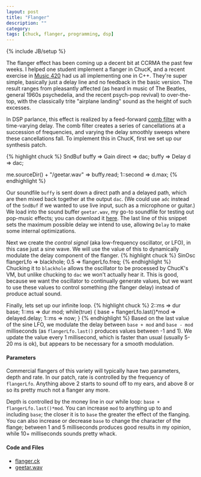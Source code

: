 ```yaml
---
layout: post
title: "Flanger"
description: ""
category: 
tags: [chuck, flanger, programming, dsp]
---
```

{% include JB/setup %}

The flanger effect has been coming up a decent bit at CCRMA the past few weeks. 
I helped one student implement a flanger in ChucK, and a recent exercise in [Music 420](https://ccrma.stanford.edu/courses/420/) had us all implementing one in C++. 
They're super simple, basically just a delay line and no feedback in the basic version. 
The result ranges from pleasantly affected (as heard in music of The Beatles, general 1960s psychedelia, and the recent psych-pop revival) to over-the-top, with the classically trite "airplane landing" sound as the height of such excesses. 

In DSP parlance, this effect is realized by a feed-forward [comb filter](http://en.wikipedia.org/wiki/Comb_filter) with a time-varying delay. 
The comb filter creates a series of cancellations at a succession of frequencies, and varying the delay smoothly sweeps where these cancellations fall. 
To implement this in ChucK, first we set up our synthesis patch. 

{% highlight chuck %}
SndBuf buffy => Gain direct => dac;
buffy => Delay d => dac;

me.sourceDir() + "/geetar.wav" => buffy.read;
1::second => d.max;
{% endhighlight %}

Our soundfile `buffy` is sent down a direct path and a delayed path, which are then mixed back together at the output `dac`. 
(We could use `adc` instead of the `SndBuf` if we wanted to use live input, such as a microphone or guitar.)
We load into the sound buffer `geetar.wav`, my go-to soundfile for testing out pop-music effects; you can download it [here]({{BASE_PATH}}/assets/demo/media/geetar.wav). 
The last line of this snippet sets the maximum possible delay we intend to use, allowing `Delay` to make some internal optimizations. 

Next we create the *control signal* (aka low-frequency oscillator, or LFO), in this case just a sine wave.
We will use the value of this to dynamically modulate the delay component of the flanger. 
{% highlight chuck %}
SinOsc flangerLfo => blackhole;
0.5 => flangerLfo.freq;
{% endhighlight %}
Chucking it to `blackhole` allows the oscillator to be processed by ChucK's VM, but unlike chucking to `dac` we won't actually hear it. 
This is good, because we want the oscillator to continually generate values, but we want to use these values to control something (the flanger delay) instead of produce actual sound. 

Finally, lets set up our infinite loop. 
{% highlight chuck %}
2::ms => dur base;
1::ms => dur mod;
while(true)
{
    base + flangerLfo.last()*mod => delayed.delay;
    1::ms => now;
}
{% endhighlight %}
Based on the last value of the sine LFO, we modulate the delay between `base + mod` and `base - mod` milliseconds (as `flangerLfo.last()` produces values between -1 and 1).
We update the value every 1 millisecond, which is faster than usual (usually 5-20 ms is ok), but appears to be necessary for a smooth modulation. 

#### Parameters
Commercial flangers of this variety will typically have two parameters, depth and rate. 
In our patch, rate is controlled by the frequency of `flangerLfo`. 
Anything above 2 starts to sound off to my ears, and above 8 or so its pretty much not a flanger any more. 

Depth is controlled by the money line in our while loop: `base + flangerLfo.last()*mod`. 
You can increase `mod` to anything up to and including `base`; the closer it is to `base` the greater the effect of the flanging. 
You can also increase or decrease `base` to change the character of the flange; between 1 and 5 milliseconds produces good results in my opinion, while 10+ milliseconds sounds pretty whack. 

#### Code and Files
- [flanger.ck]({{BASE_PATH}}/assets/demo/code/flanger.ck)
- [geetar.wav]({{BASE_PATH}}/assets/demo/media/geetar.wav)
